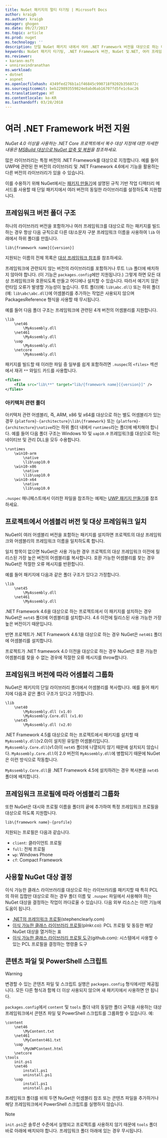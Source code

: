 ```yaml
---
title: NuGet 패키지의 멀티 타기팅 | Microsoft Docs
author: kraigb
ms.author: kraigb
manager: ghogen
ms.date: 09/27/2017
ms.topic: article
ms.prod: nuget
ms.technology: ''
description: 단일 NuGet 패키지 내에서 여러 .NET Framework 버전을 대상으로 하는 다양한 방법에 대한 설명입니다.
keywords: NuGet 패키지 타기팅, .NET Framework 버전, NuGet 및.NET, 여러 프레임워크 대상 지정, NuGet 패키지 만들기
ms.reviewer:
- karann-msft
- unniravindranathan
ms.workload:
- dotnet
- aspnet
ms.openlocfilehash: 4349fed276b1a1f46845c990718f9202b356072c
ms.sourcegitcommit: beb229893559824e8abd6ab16707fd5fe1c6ac26
ms.translationtype: HT
ms.contentlocale: ko-KR
ms.lasthandoff: 03/28/2018
---
```

# <a name="supporting-multiple-net-framework-versions"></a>여러 .NET Framework 버전 지원

*NuGet 4.0 이상을 사용하는 .NET Core 프로젝트에서 복수 대상 지정에 대한 자세한 내용은 [MSBuild 대상으로 NuGet 압축 및 복원](../reference/msbuild-targets.md)을 참조하세요.*

많은 라이브러리는 특정 버전의 .NET Framework를 대상으로 지정합니다. 예를 들어 UWP에 관련된 한 버전의 라이브러리 및 .NET Framework 4.6에서 기능을 활용하는 다른 버전의 라이브러리가 있을 수 있습니다.

이를 수용하기 위해 NuGet에서는 [패키지 만들기](../create-packages/creating-a-package.md#from-a-convention-based-working-directory)에 설명된 규칙 기반 작업 디렉터리 메서드를 사용할 때 단일 패키지에서 여러 버전의 동일한 라이브러리를 설정하도록 지원합니다.

## <a name="framework-version-folder-structure"></a>프레임워크 버전 폴더 구조

하나의 라이브러리 버전을 포함하거나 여러 프레임워크를 대상으로 하는 패키지를 빌드하는 경우 항상 다음 규칙으로 다른 대/소문자 구분 프레임워크 이름을 사용하여 `lib` 아래에서 하위 폴더를 만듭니다.

    lib\{framework name}[{version}]

지원되는 이름의 전체 목록은 [대상 프레임워크 참조](../reference/target-frameworks.md#supported-frameworks)를 참조하세요.

프레임워크에 관련되지 않는 버전의 라이브러리를 포함하거나 루트 `lib` 폴더에 배치하지 않아야 합니다. (이 기능은 `packages.config`에만 지원됩니다.) 그렇게 하면 모든 대상 프레임워크와 호환되도록 만들고 어디에나 설치할 수 있습니다. 따라서 예기치 않은 런타임 오류가 발생할 가능성이 높습니다. 루트 폴더(예: `lib\abc.dll`) 또는 하위 폴더(예: `lib\abc\abc.dll`)에 어셈블리를 추가하는 작업은 사용되지 않으며 PackagesReference 형식을 사용할 때 무시됩니다.

예를 들어 다음 폴더 구조는 프레임워크에 관련된 4개 버전의 어셈블리를 지원합니다.

    \lib
        \net46
            \MyAssembly.dll
        \net461
            \MyAssembly.dll
        \uap
            \MyAssembly.dll
        \netcore
            \MyAssembly.dll

패키지를 빌드할 때 이러한 파일 중 일부를 쉽게 포함하려면 `.nuspec`의 `<files>` 섹션에서 재귀 `**` 와일드 카드를 사용합니다.

```xml
<files>
    <file src="lib\**" target="lib/{framework name}[{version}]" />
</files>
```

### <a name="architecture-specific-folders"></a>아키텍처 관련 폴더

아키텍처 관련 어셈블리, 즉, ARM, x86 및 x64를 대상으로 하는 별도 어셈블리가 있는 경우 `{platform}-{architecture}\lib\{framework}` 또는 `{platform}-{architecture}\native`라는 하위 폴더 내에서 `runtimes`라는 폴더에 배치해야 합니다. 예를 들어 다음 폴더 구조는 Windows 10 및 `uap10.0` 프레임워크를 대상으로 하는 네이티브 및 관리 DLL을 모두 수용합니다.

    \runtimes
        \win10-arm
            \native
            \lib\uap10.0
        \win10-x86
            \native
            \lib\uap10.0
        \win10-x64
            \native
            \lib\uap10.0

`.nuspec` 매니페스트에서 이러한 파일을 참조하는 예제는 [UWP 패키지 만들기](../guides/create-uwp-packages.md)를 참조하세요.

## <a name="matching-assembly-versions-and-the-target-framework-in-a-project"></a>프로젝트에서 어셈블리 버전 및 대상 프레임워크 일치

NuGet이 여러 어셈블리 버전을 포함하는 패키지를 설치하면 프로젝트의 대상 프레임워크와 어셈블리의 프레임워크 이름을 일치하도록 합니다.

일치 항목이 없으면 NuGet은 사용 가능한 경우 프로젝트의 대상 프레임워크 이전에 릴리스된 가장 높은 버전의 어셈블리를 복사합니다. 호환 가능한 어셈블리를 찾는 경우 NuGet은 적절한 오류 메시지를 반환합니다.

예를 들어 패키지에 다음과 같은 폴더 구조가 있다고 가정합니다.

    \lib
        \net45
            \MyAssembly.dll
        \net461
            \MyAssembly.dll

.NET Framework 4.6을 대상으로 하는 프로젝트에서 이 패키지를 설치하는 경우 NuGet은 `net45` 폴더에 어셈블리를 설치합니다. 4.6 이전에 릴리스된 사용 가능한 가장 높은 버전이기 때문입니다.

반면 프로젝트가 .NET Framework 4.6.1을 대상으로 하는 경우 NuGet은 `net461` 폴더에 어셈블리를 설치합니다.

프로젝트가 .NET framework 4.0 이전을 대상으로 하는 경우 NuGet은 호환 가능한 어셈블리를 찾을 수 없는 경우에 적절한 오류 메시지를 throw합니다.

## <a name="grouping-assemblies-by-framework-version"></a>프레임워크 버전에 따라 어셈블리 그룹화

NuGet은 패키지의 단일 라이브러리 폴더에서 어셈블리를 복사합니다. 예를 들어 패키지에 다음과 같은 폴더 구조가 있다고 가정합니다.

    \lib
        \net40
            \MyAssembly.dll (v1.0)
            \MyAssembly.Core.dll (v1.0)
        \net45
            \MyAssembly.dll (v2.0)

.NET Framework 4.5를 대상으로 하는 프로젝트에서 패키지를 설치할 때 `MyAssembly.dll`(v2.0)이 설치된 유일한 어셈블리입니다. `MyAssembly.Core.dll`(v1.0)이 `net45` 폴더에 나열되지 않기 때문에 설치되지 않습니다. `MyAssembly.Core.dll`이 2.0 버전의 `MyAssembly.dll`에 병합되기 때문에 NuGet은 이런 방식으로 작동합니다.

`MyAssembly.Core.dll`을 .NET Framework 4.5에 설치하려는 경우 복사본을 `net45` 폴더에 배치합니다.

## <a name="grouping-assemblies-by-framework-profile"></a>프레임워크 프로필에 따라 어셈블리 그룹화

또한 NuGet은 대시와 프로필 이름을 폴더의 끝에 추가하여 특정 프레임워크 프로필을 대상으로 하도록 지원합니다.

    lib\{framework name}-{profile}

지원되는 프로필은 다음과 같습니다.

- `client`: 클라이언트 프로필
- `full`: 전체 프로필
- `wp`: Windows Phone
- `cf`: Compact Framework

## <a name="determining-which-nuget-target-to-use"></a>사용할 NuGet 대상 결정

이식 가능한 클래스 라이브러리를 대상으로 하는 라이브러리를 패키지할 때 특히 PCL의 하위 집합만 대상으로 하는 경우 폴더 이름 및 `.nuspec` 파일에서 사용해야 하는 NuGet 대상을 결정하는 작업이 까다로울 수 있습니다. 다음 외부 리소스는 이런 기능에 도움이 됩니다.

- [.NET의 프레임워크 프로필](http://blog.stephencleary.com/2012/05/framework-profiles-in-net.html)(stephenclearly.com)
- [이식 가능한 클래스 라이브러리 프로필](http://embed.plnkr.co/03ck2dCtnJogBKHJ9EjY/preview)(plnkr.co): PCL 프로필 및 동등한 해당 NuGet 대상을 열거하는 표
- [이식 가능한 클래스 라이브러리 프로필 도구](https://github.com/StephenCleary/PortableLibraryProfiles)(github.com): 시스템에서 사용할 수 있는 PCL 프로필을 결정하는 명령줄 도구

## <a name="content-files-and-powershell-scripts"></a>콘텐츠 파일 및 PowerShell 스크립트

> [!Warning]
> 변경할 수 있는 콘텐츠 파일 및 스크립트 실행은 `packages.config` 형식에서만 제공됩니다. 모든 다른 형식과 함께 더 이상 사용되지 않으며 새 패키지에서 사용하면 안 됩니다.

`packages.config`에서 `content` 및 `tools` 폴더 내의 동일한 폴더 규칙을 사용하는 대상 프레임워크에서 콘텐츠 파일 및 PowerShell 스크립트를 그룹화할 수 있습니다. 예:

    \content
        \net46
            \MyContent.txt
        \net461
            \MyContent461.txt
        \uap
            \MyUWPContent.html
        \netcore
    \tools
        init.ps1
        \net46
            install.ps1
            uninstall.ps1
        \uap
            install.ps1
            uninstall.ps1

프레임워크 폴더를 비워 두면 NuGet은 어셈블리 참조 또는 콘텐츠 파일을 추가하거나 해당 프레임워크에서 PowerShell 스크립트를 실행하지 않습니다.

> [!Note]
> `init.ps1`은 솔루션 수준에서 실행되고 프로젝트를 사용하지 않기 때문에 `tools` 폴더 바로 아래에 배치되야 합니다. 프레임워크 폴더 아래에 있는 경우 무시됩니다.
